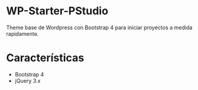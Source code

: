 # WP-Starter-PStudio
Theme base de Wordpress con Bootstrap 4 para iniciar proyectos a medida rapidamente.

# Características
- Bootstrap 4
- jQuery 3.x
